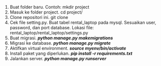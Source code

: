 1. Buat folder baru. Contoh: mkdir project
2. Masuk ke folder project. cd project/
3. Clone repositori ini. git clone
4. Cek file setting.py. Buat tabel rental_laptop pada mysql. Sesuaikan user, password, dan port database.
   Lokasi file: rental_laptop/rental_laptop/settings.py
5. Buat migrasi. ***python manage.py makemigrations***
6. Migrasi ke database. ***python manage.py migrate***
7. Aktifkan virtual environment. ***source myenv/bin/activate***
8. Install paket yang diperlukan. ***pip install -r requirements.txt***
9. Jalankan server. ***python manage.py runserver***
